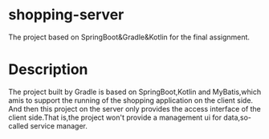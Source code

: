 # shopping-server
The project based on SpringBoot&amp;Gradle&amp;Kotlin for the final assignment.

# Description

The project built by Gradle is based on SpringBoot,Kotlin and MyBatis,which amis to support the running of the shopping application on the client side. And then this project on the server only provides the access interface of the client side.That is,the project won't provide a management ui for data,so-called service manager.
